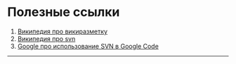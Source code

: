 # Полезные ссылки #

  1. [Википедия про викиразметку](http://ru.wikipedia.org/wiki/%D0%92%D0%B8%D0%BA%D0%B8%D0%BF%D0%B5%D0%B4%D0%B8%D1%8F:%D0%9A%D0%B0%D0%BA_%D0%BF%D1%80%D0%B0%D0%B2%D0%B8%D1%82%D1%8C_%D1%81%D1%82%D0%B0%D1%82%D1%8C%D0%B8#.D0.92.D0.B8.D0.BA.D0.B8-.D1.80.D0.B0.D0.B7.D0.BC.D0.B5.D1.82.D0.BA.D0.B0)
  1. [Википедия про svn](http://ru.wikipedia.org/wiki/Subversion)
  1. [Google про использование SVN в Google Code](http://code.google.com/p/support/wiki/SubversionFAQ)

---
